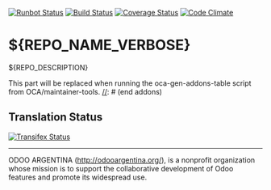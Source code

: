 [![Runbot Status](https://runbot.odooargentina.org/runbot/badge/flat/${REPO_ID}/${BRANCH_NAME}.svg)](https://runbot.odooargentina.org/runbot/repo/github-com-odoo-argentina-${REPO_NAME}-${REPO_ID})
[![Build Status](https://travis-ci.org/odoo-argentina/${REPO_NAME}.svg?branch=${BRANCH_NAME})](https://travis-ci.org/odoo-argentina/${REPO_NAME})
[![Coverage Status](https://coveralls.io/repos/odoo-argentina/${REPO_NAME}/badge.svg?branch=${BRANCH_NAME}&service=github)](https://coveralls.io/github/odoo-argentina/${REPO_NAME}?branch=${BRANCH_NAME})
[![Code Climate](https://codeclimate.com/github/odoo-argentina/${REPO_NAME}/badges/gpa.svg)](https://codeclimate.com/github/odoo-argentina/${REPO_NAME})

# ${REPO_NAME_VERBOSE}

${REPO_DESCRIPTION}

[//]: # (addons)
This part will be replaced when running the oca-gen-addons-table script from OCA/maintainer-tools.
[//]: # (end addons)

Translation Status
------------------
[![Transifex Status](https://www.transifex.com/projects/p/${ORG_NAME}-${REPO_NAME}-${BRANCH_NAME_WITH_DASH}/chart/image_png)](https://www.transifex.com/projects/p/${ORG_NAME}-${REPO_NAME}-${BRANCH_NAME_WITH_DASH})

----

ODOO ARGENTINA (http://odooargentina.org/), is a nonprofit organization whose mission is to support the collaborative development of Odoo features and promote its widespread use.

